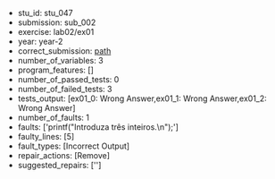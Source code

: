 - stu_id: stu_047	       
- submission: sub_002
- exercise: lab02/ex01
- year: year-2
- correct_submission: [path](https://github.com/pmorvalho/C-Pack-IPAs/blob/main/correct_submissions/year-2/lab02/ex01/ex01-stu_047-sub_003)
- number_of_variables: 3
- program_features: [] 
- number_of_passed_tests: 0
- number_of_failed_tests: 3
- tests_output: [ex01_0: Wrong Answer,ex01_1: Wrong Answer,ex01_2: Wrong Answer]
- number_of_faults: 1
- faults: ['printf("Introduza três inteiros.\n");']
- faulty_lines: [5]
- fault_types: [Incorrect Output]
- repair_actions: [Remove] 
- suggested_repairs: ['']

